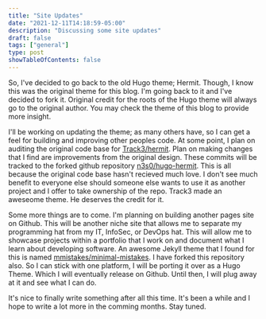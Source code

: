 ```yaml
---
title: "Site Updates"
date: "2021-12-11T14:18:59-05:00"
description: "Discussing some site updates"
draft: false
tags: ["general"]
type: post
showTableOfContents: false
---
```


So, I've decided to go back to the old Hugo theme; Hermit. Though, I know 
this was the original theme for this blog. I'm going back to it and I've 
decided to fork it. Original credit for the roots of the Hugo theme will 
always go to the original author. You may check the theme of this blog 
to provide more insight.

I'll be working on updating the theme; as many others have, so I can get 
a feel for building and improving other peoples code. At some point, I 
plan on auditing the original code base for 
[Track3/hermit](https://github.com/Track3/hermit). Plan on making changes 
that I find are improvements from the original design. These commits will 
be tracked to the forked github repository 
[n3s0/hugo-hermit](https://github.com/n3s0/hugo-hermit). This is all because 
the original code base hasn't recieved much love. I don't see much benefit 
to everyone else should someone else wants to use it as another project and 
I offer to take ownership of the repo. Track3 made an aweseome theme. He 
deserves the credit for it.

Some more things are to come. I'm planning on building another pages site on 
Github. This will be another niche site that allows me to separate my 
programming hat from my IT, InfoSec, or DevOps hat. This will allow me to 
showcase projects within a portfolio that I work on and document what I 
learn about developing software. An awesome Jekyll theme that I found for 
this is named [mmistakes/minimal-mistakes](https://github.com/mmistakes/minimal-mistakes). 
I have forked this repository also. So I can stick with one platform, I 
will be porting it over as a Hugo Theme. Which I will eventually release 
on Github. Until then, I will plug away at it and see what I can do.

It's nice to finally write something after all this time. It's been a 
while and I hope to write a lot more in the comming months. Stay tuned.

